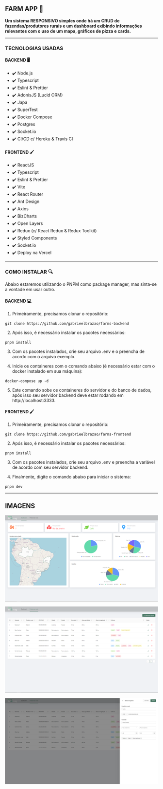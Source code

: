 ## FARM APP 🌱

**Um sistema RESPONSIVO simples onde há um CRUD de fazendas/produtores rurais e um dashboard exibindo informações relevantes com o uso de um mapa, gráficos de pizza e cards.**

---

### TECNOLOGIAS USADAS

#### BACKEND 🖥️

- ✔️ Node.js
- ✔️ Typescript
- ✔️ Eslint & Prettier
- ✔️ AdonisJS (Lucid ORM)
- ✔️ Japa
- ✔️ SuperTest
- ✔️ Docker Compose
- ✔️ Postgres
- ✔️ Socket.io
- ✔️ CI/CD c/ Heroku & Travis CI

#### FRONTEND 🖌️

- ✔️ ReactJS
- ✔️ Typescript
- ✔️ Eslint & Prettier
- ✔️ Vite
- ✔️ React Router
- ✔️ Ant Design
- ✔️ Axios
- ✔️ BizCharts
- ✔️ Open Layers
- ✔️ Redux (c/ React Redux & Redux Toolkit)
- ✔️ Styled Components
- ✔️ Socket.io
- ✔️ Deploy na Vercel

---

### COMO INSTALAR 🔍

Abaixo estaremos utilizando o PNPM como package manager, mas sinta-se a vontade em usar outro.

#### BACKEND 💻

1. Primeiramente, precisamos clonar o repositório:

`git clone https://github.com/gabrieelbrazao/farms-backend`

2. Após isso, é necessário instalar os pacotes necessários:

`pnpm install`

3. Com os pacotes instalados, crie seu arquivo .env e o preencha de acordo com o arquivo exemplo.

4. Inicie os containeres com o comando abaixo (é necessário estar com o docker instalado em sua máquina):

`docker-compose up -d`

5. Este comando sobe os containeres do servidor e do banco de dados, após isso seu servidor backend deve estar rodando em http://localhost:3333.

#### FRONTEND 🖌️

1. Primeiramente, precisamos clonar o repositório:

`git clone https://github.com/gabrieelbrazao/farms-frontend`

2. Após isso, é necessário instalar os pacotes necessários:

`pnpm install`

3. Com os pacotes instalados, crie seu arquivo .env e preencha a variável de acordo com seu servidor backend.

4. Finalmente, digite o comando abaixo para iniciar o sistema:

`pnpm dev`

---

## IMAGENS

![Screenshot](readme/dashboard.png)

![Screenshot](readme/table.png)

![Screenshot](readme/drawer.png)
